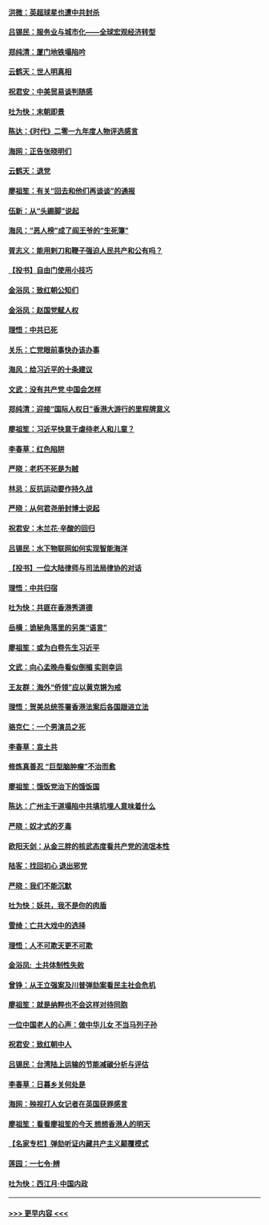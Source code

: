 #### [洪微：英超球星也遭中共封杀](../pages/nsc993/n11727243.md?t=12180522) 
#### [吕锡民：服务业与城市化——全球宏观经济转型](../pages/nsc993/n11725845.md?t=12180522) 
#### [郑纯清：厦门地铁塌陷吟](../pages/nsc993/n11725813.md?t=12180522) 
#### [云鹤天：世人明真相](../pages/nsc993/n11725621.md?t=12180522) 
#### [祝君安：中美贸易谈判随感](../pages/nsc993/n11725609.md?t=12180522) 
#### [吐为快：末朝即景](../pages/nsc993/n11723365.md?t=12180522) 
#### [陈达：《时代》二零一九年度人物评选感言](../pages/nsc993/n11723337.md?t=12180522) 
#### [海网：正告张晓明们](../pages/nsc993/n11723228.md?t=12180522) 
#### [云鹤天：退党](../pages/nsc993/n11723056.md?t=12180522) 
#### [廖祖笙：有关“回去和他们再谈谈”的通报](../pages/nsc993/n11722442.md?t=12180522) 
#### [伍新：从“头踢脚”说起](../pages/nsc993/n11722429.md?t=12180522) 
#### [海风：“恶人榜”成了阎王爷的“生死簿”](../pages/nsc993/n11722272.md?t=12180522) 
#### [胥志义：能用剌刀和鞭子强迫人民共产和公有吗？](../pages/nsc993/n11720569.md?t=12180522) 
#### [【投书】自由门使用小技巧](../pages/nsc993/n11720180.md?t=12180522) 
#### [金浴凤：致红朝公知们](../pages/nsc993/n11720563.md?t=12180522) 
#### [金浴凤：赵国党赋人权](../pages/nsc993/n11720533.md?t=12180522) 
#### [理悟：中共已死](../pages/nsc993/n11720233.md?t=12180522) 
#### [关乐：亡党眼前事快办该办事](../pages/nsc993/n11719160.md?t=12180522) 
#### [海风：给习近平的十条建议](../pages/nsc993/n11717616.md?t=12180522) 
#### [文武：没有共产党 中国会怎样](../pages/nsc993/n11717584.md?t=12180522) 
#### [郑纯清：迎接“国际人权日”香港大游行的里程牌意义](../pages/nsc993/n11717417.md?t=12180522) 
#### [廖祖笙：习近平快意于虐待老人和儿童？](../pages/nsc993/n11715313.md?t=12180522) 
#### [李春草：红色陷阱](../pages/nsc993/n11715029.md?t=12180522) 
#### [严晓：老朽不死是为贼](../pages/nsc993/n11712910.md?t=12180522) 
#### [林忌：反抗运动要作持久战](../pages/nsc993/n11712623.md?t=12180522) 
#### [严晓：从何君尧册封博士说起](../pages/nsc993/n11712465.md?t=12180522) 
#### [祝君安：木兰花·辛酸的回归](../pages/nsc993/n11712381.md?t=12180522) 
#### [吕锡民：水下物联网如何实现智能海洋](../pages/nsc993/n11711158.md?t=12180522) 
#### [【投书】一位大陆律师与司法局律协的对话](../pages/nsc993/n11709675.md?t=12180522) 
#### [理悟：中共归宿](../pages/nsc993/n11710059.md?t=12180522) 
#### [吐为快：共匪在香港秀道德](../pages/nsc993/n11709979.md?t=12180522) 
#### [岳横：诡秘角落里的另类“语言”](../pages/nsc993/n11709792.md?t=12180522) 
#### [廖祖笙：或为白卷先生习近平](../pages/nsc993/n11708330.md?t=12180522) 
#### [文武：向心孟晚舟看似倒楣 实则幸运](../pages/nsc993/n11708236.md?t=12180522) 
#### [王友群：海外“侨领”应以黄克锵为戒](../pages/nsc993/n11706176.md?t=12180522) 
#### [理悟：贺美总统签署香港法案后各国跟进立法](../pages/nsc993/n11706853.md?t=12180522) 
#### [骆克仁：一个男演员之死](../pages/nsc993/n11706677.md?t=12180522) 
#### [李春草：哀土共](../pages/nsc993/n11706255.md?t=12180522) 
#### [修炼真善忍 “巨型脑肿瘤”不治而愈](../pages/nsc993/n11705340.md?t=12180522) 
#### [廖祖笙：饿饭党治下的饿饭国](../pages/nsc993/n11705085.md?t=12180522) 
#### [陈达：广州主干道塌陷中共填坑埋人意味着什么](../pages/nsc993/n11705046.md?t=12180522) 
#### [严晓：奴才式的歹毒](../pages/nsc993/n11704826.md?t=12180522) 
#### [欧阳天剑：从金三胖的核武态度看共产党的流氓本性](../pages/nsc993/n11702238.md?t=12180522) 
#### [陆客：找回初心 退出邪党](../pages/nsc993/n11702213.md?t=12180522) 
#### [严晓：我们不能沉默](../pages/nsc993/n11702110.md?t=12180522) 
#### [吐为快：妖共，我不是你的肉盾](../pages/nsc993/n11701366.md?t=12180522) 
#### [雪绮：亡共大戏中的选择](../pages/nsc993/n11699922.md?t=12180522) 
#### [理悟：人不可欺天更不可欺](../pages/nsc993/n11699657.md?t=12180522) 
#### [金浴凤:  土共体制性失败](../pages/nsc993/n11699361.md?t=12180522) 
#### [曾铮：从王立强案及川普弹劾案看民主社会危机](../pages/nsc993/n11699318.md?t=12180522) 
#### [廖祖笙：就是纳粹也不会这样对待同胞](../pages/nsc993/n11697658.md?t=12180522) 
#### [一位中国老人的心声：做中华儿女 不当马列子孙](../pages/nsc993/n11697525.md?t=12180522) 
#### [祝君安：致红朝中人](../pages/nsc993/n11697518.md?t=12180522) 
#### [吕锡民：台湾陆上运输的节能减碳分析与评估](../pages/nsc993/n11694983.md?t=12180522) 
#### [李春草：日暮乡关何处是](../pages/nsc993/n11694805.md?t=12180522) 
#### [海网：殃视打人女记者在英国获罪感言](../pages/nsc993/n11693832.md?t=12180522) 
#### [廖祖笙：看看廖祖笙的今天 想想香港人的明天](../pages/nsc993/n11693707.md?t=12180522) 
#### [【名家专栏】弹劾听证内藏共产主义颠覆模式](../pages/nsc993/n11693563.md?t=12180522) 
#### [莲园：一七令‧辨](../pages/nsc993/n11692558.md?t=12180522) 
#### [吐为快：西江月·中国内政](../pages/nsc993/n11692071.md?t=12180522) 

----
#### [ >>> 更早内容 <<< ](../indexes/nsc993-earlier.md)
